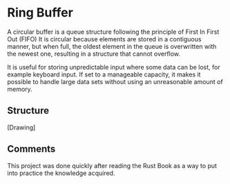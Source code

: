 # Ring Buffer

A circular buffer is a queue structure following the principle of First In First Out (FIFO)
It is circular because elements are stored in a contiguous manner, but when full, the oldest element
in the queue is overwritten with the newest one, resulting in a structure that cannot overflow.

It is useful for storing unpredictable input where some data can be lost, for example keyboard input.
If set to a manageable capacity, it makes it possible to handle large data sets without using an
unreasonable amount of memory.

## Structure

[Drawing]

## Comments

This project was done quickly after reading the Rust Book as a way to put into practice the knowledge acquired.